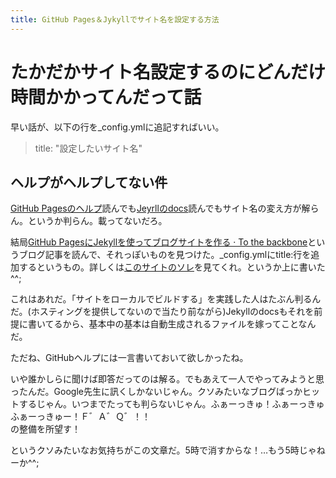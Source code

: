 ```yaml
---
title: GitHub Pages＆Jykyllでサイト名を設定する方法
---
```


# たかだかサイト名設定するのにどんだけ時間かかってんだって話

早い話が、以下の行を_config.ymlに追記すればいい。
> title: "設定したいサイト名"

## ヘルプがヘルプしてない件
[GitHub Pagesのヘルプ](https://help.github.com/ja/github/working-with-github-pages/about-github-pages-and-jekyll)読んでも[Jeyrllのdocs](https://jekyllrb.com/docs/)読んでもサイト名の変え方が解らん。というか判らん。載ってないだろ。

結局[GitHub PagesにJekyllを使ってブログサイトを作る · To the backbone](https://blog.pinekta.tech/jekyll/update/2017/02/13/jekyllblog/)というブログ記事を読んで、それっぽいものを見つけた。_config.ymlにtitle:行を追加するというもの。詳しくは[このサイトのソレ](https://github.com/dekisugi/dekisugi.github.io/blob/master/_config.yml)を見てくれ。というか上に書いた^^;

これはあれだ。「サイトをローカルでビルドする」を実践した人はたぶん判るんだ。(ホスティングを提供してないので当たり前ながら)Jekyllのdocsもそれを前提に書いてるから、基本中の基本は自動生成されるファイルを嫁ってことなんだ。

ただね、GitHubヘルプには一言書いておいて欲しかったね。

いや誰かしらに聞けば即答だってのは解る。でもあえて一人でやってみようと思ったんだ。Google先生に訊くしかないじゃん。クソみたいなブログばっかヒットするじゃん。いつまでたっても判らないじゃん。ふぁーっきゅ！ふぁーっきゅふぁーっきゅー！Ｆ゛Ａ゛Ｑ゛！！　　　　　　　　　　　　　　　　　　　　　　　　　　　　　　　　　　　　　　　　　　　　　　　　　　　　　　　　　　　　　　　　　　　　　　　　　　　　　　　　　　　　　　　　　　　　　　　　　　　　の整備を所望す！

というクソみたいなお気持ちがこの文章だ。5時で消すからな！…もう5時じゃねーか^^;
